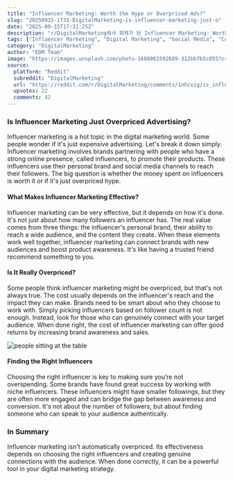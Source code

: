```yaml
---
title: "Influencer Marketing: Worth the Hype or Overpriced Ads?"
slug: "20250915-1731-DigitalMarketing-is-influencer-marketing-just-o"
date: "2025-09-15T17:31:25Z"
description: "r/DigitalMarketing에서 화제가 된 Influencer Marketing: Worth the Hype or Overpriced Ads?에 대한 깊이 있는 분석과 인사이트"
tags: ["Influencer Marketing", "Digital Marketing", "Social Media", "Content Marketing"]
category: "DigitalMarketing"
author: "EDM Team"
image: "https://images.unsplash.com/photo-1686061592689-312bbfb5c055?crop=entropy&cs=tinysrgb&fit=max&fm=jpg&ixid=M3w3OTU0NDF8MHwxfHNlYXJjaHw0OXx8ZGlnaXRhbCUyMG1hcmtldGluZ3xlbnwxfDB8fHwxNzU3OTU3NDczfDA&ixlib=rb-4.1.0&q=80&w=1080"
source:
  platform: "Reddit"
  subreddit: "DigitalMarketing"
  url: "https://reddit.com/r/DigitalMarketing/comments/1nhcvig/is_influencer_marketing_just_overpriced/"
  upvotes: 22
  comments: 42
---
```


### Is Influencer Marketing Just Overpriced Advertising?

Influencer marketing is a hot topic in the digital marketing world. Some people wonder if it's just expensive advertising. Let's break it down simply. Influencer marketing involves brands partnering with people who have a strong online presence, called influencers, to promote their products. These influencers use their personal brand and social media channels to reach their followers. The big question is whether the money spent on influencers is worth it or if it's just overpriced hype.

#### What Makes Influencer Marketing Effective?

Influencer marketing can be very effective, but it depends on how it's done. It's not just about how many followers an influencer has. The real value comes from three things: the influencer's personal brand, their ability to reach a wide audience, and the content they create. When these elements work well together, influencer marketing can connect brands with new audiences and boost product awareness. It's like having a trusted friend recommend something to you.

#### Is It Really Overpriced?

Some people think influencer marketing might be overpriced, but that's not always true. The cost usually depends on the influencer's reach and the impact they can make. Brands need to be smart about who they choose to work with. Simply picking influencers based on follower count is not enough. Instead, look for those who can genuinely connect with your target audience. When done right, the cost of influencer marketing can offer good returns by increasing brand awareness and sales.

![people sitting at the table](https://images.unsplash.com/photo-1624555130581-1d9cca783bc0?crop=entropy&cs=tinysrgb&fit=max&fm=jpg&ixid=M3w3OTU0NDF8MHwxfHNlYXJjaHwyMHx8c2VvfGVufDF8MHx8fDE3NTc5NTc0NzR8MA&ixlib=rb-4.1.0&q=80&w=1080)

#### Finding the Right Influencers

Choosing the right influencer is key to making sure you’re not overspending. Some brands have found great success by working with niche influencers. These influencers might have smaller followings, but they are often more engaged and can bridge the gap between awareness and conversion. It's not about the number of followers, but about finding someone who can speak to your audience authentically.

### In Summary

Influencer marketing isn't automatically overpriced. Its effectiveness depends on choosing the right influencers and creating genuine connections with the audience. When done correctly, it can be a powerful tool in your digital marketing strategy.